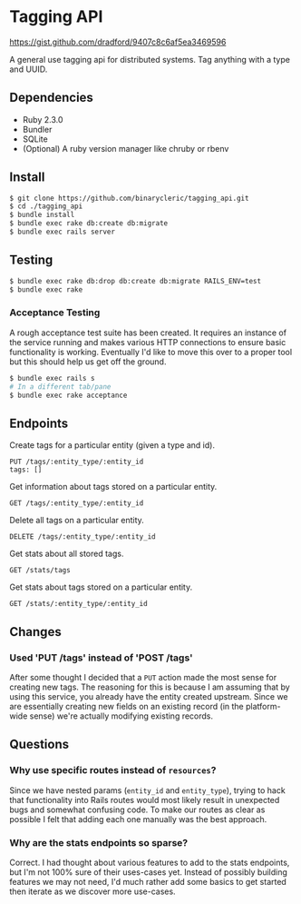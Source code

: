 # Tagging API 

https://gist.github.com/dradford/9407c8c6af5ea3469596

A general use tagging api for distributed systems. Tag anything with a type and
UUID.

## Dependencies

* Ruby 2.3.0
* Bundler
* SQLite
* (Optional) A ruby version manager like chruby or rbenv

## Install

```bash
$ git clone https://github.com/binarycleric/tagging_api.git
$ cd ./tagging_api
$ bundle install
$ bundle exec rake db:create db:migrate
$ bundle exec rails server
```

## Testing

```bash
$ bundle exec rake db:drop db:create db:migrate RAILS_ENV=test
$ bundle exec rake
```

### Acceptance Testing

A rough acceptance test suite has been created. It requires an instance of the
service running and makes various HTTP connections to ensure basic functionality
is working. Eventually I'd like to move this over to a proper tool but this
should help us get off the ground.

```bash
$ bundle exec rails s
# In a different tab/pane
$ bundle exec rake acceptance
```

## Endpoints

Create tags for a particular entity (given a type and id).

```
PUT /tags/:entity_type/:entity_id
tags: []
```

Get information about tags stored on a particular entity.

```
GET /tags/:entity_type/:entity_id
```

Delete all tags on a particular entity.

```
DELETE /tags/:entity_type/:entity_id 
```

Get stats about all stored tags.

```
GET /stats/tags
```

Get stats about tags stored on a particular entity.

```
GET /stats/:entity_type/:entity_id
```


## Changes

### Used 'PUT /tags' instead of 'POST /tags'

After some thought I decided that a `PUT` action made the most sense for
creating new tags. The reasoning for this is because I am assuming that by using
this service, you already have the entity created upstream. Since we are
essentially creating new fields on an existing record (in the platform-wide
sense) we're actually modifying existing records.

## Questions

### Why use specific routes instead of `resources`?

Since we have nested params (`entity_id` and `entity_type`), trying to hack that
functionality into Rails routes would most likely result in unexpected bugs and
somewhat confusing code. To make our routes as clear as possible I felt that
adding each one manually was the best approach.

### Why are the stats endpoints so sparse? 

Correct. I had thought about various features to add to the stats endpoints, but
I'm not 100% sure of their uses-cases yet. Instead of possibly building features
we may not need, I'd much rather add some basics to get started then iterate as
we discover more use-cases.


